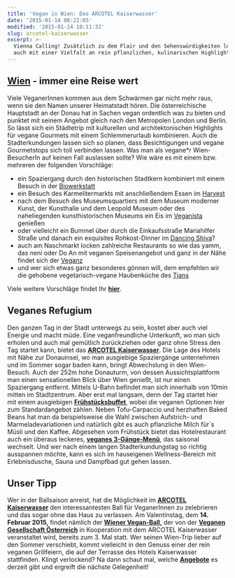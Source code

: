 ```yaml
---
title: 'Vegan in Wien: Das ARCOTEL Kaiserwasser'
date: '2015-01-14 08:22:05'
modified: '2015-01-14 10:11:32'
slug: arcotel-kaiserwasser
excerpt: >-
  Vienna Calling! Zusätzlich zu dem Flair und den Sehenswürdigkeiten lockt Wien
  auch mit einer Vielfalt an rein pflanzlichen, kulinarischen Highlights.
---
```


## [Wien](https://www.veganblatt.com/t/wien) - immer eine Reise wert

Viele VeganerInnen kommen aus dem Schwärmen gar nicht mehr raus, wenn sie den Namen unserer Heimatstadt hören. Die österreichische Hauptstadt an der Donau hat in Sachen vegan ordentlich was zu bieten und punktet mit seinem Angebot gleich nach den Metropolen London und Berlin. So lässt sich ein Städtetrip mit kulturellen und architektonischen Highlights für vegane Gourmets mit einem Schlemmerurlaub kombinieren. Auch die Stadterkundungen lassen sich so planen, dass Besichtigungen und vegane Gourmetstops sich toll verbinden lassen. Was man als vegane\*r Wien-BesucherIn auf keinen Fall auslassen sollte? Wie wäre es mit einem bzw. mehreren der folgenden Vorschläge:

*   ein Spaziergang durch den historischen Stadtkern kombiniert mit einem Besuch in der [Biowerkstatt](http://www.biowerkstatt.com/)
*   ein Besuch des Karmelitermarkts mit anschließendem Essen im [Harvest](http://harvest-bistrot.at/)
*   nach dem Besuch des Museumsquartiers mit dem Museum moderner Kunst, der Kunsthalle und dem Leopold Museum oder des naheliegenden kunsthistorischen Museums ein Eis im [Veganista](http://www.veganista.at/) genießen
*   oder vielleicht ein Bummel über durch die Einkaufsstraße Mariahilfer Straße und danach ein exquisites Rohkost-Dinner im [Dancing Shiva](http://www.dancingshiva.at/)?
*   auch am Naschmarkt locken zahlreiche Restaurants so wie das yamm, das neni oder Do An mit veganen Speisenangebot und ganz in der Nähe findet sich der [Veganz](https://www.veganblatt.com/veganz-wien)
*   und wer sich etwas ganz besonderes gönnen will, dem empfehlen wir die gehobene vegetarisch-vegane Haubenküche des [Tians](http://www.taste-tian.com/restaurant/at/wien/)

Viele weitere Vorschläge findet Ihr [**hier**](https://www.veganblatt.com/t/wien).

## Veganes Refugium

Den ganzen Tag in der Stadt unterwegs zu sein, kostet aber auch viel Energie und macht müde. Eine veganfreundliche Unterkunft, wo man sich erholen und auch mal gemütlich zurückziehen oder ganz ohne Stress den Tag startet kann, bietet das [**ARCOTEL Kaiserwasser**](http://www.arcotelhotels.com/de/kaiserwasser_hotel_wien/). Die Lage des Hotels mit Nähe zur Donauinsel, wo man ausgiebige Spaziergänge unternehmen und im Sommer sogar baden kann, bringt Abwechslung in den Wien-Besuch. Auch der 252m hohe Donauturm, von dessen Aussichtsplattform man einen sensationellen Blick über Wien genießt, ist nur einen Spaziergang entfernt. Mittels U-Bahn befindet man sich innerhalb von 10min mitten im Stadtzentrum. Aber erst mal langsam, denn der Tag startet hier mit einem ausgiebigen **[Frühstücksbuffet](http://www.arcotelhotels.com/de/kaiserwasser_hotel_wien/fruehstueck/)**, wobei die veganen Optionen hier zum Standardangebot zählen. Neben Tofu-Carpaccio und herzhaften Baked Beans hat man da beispielsweise die Wahl zwischen Aufstrich- und Marmeladevariationen und natürlich gibt es auch pflanzliche Milch für´s Müsli und den Kaffee. Abgesehen vom Frühstück bietet das Hotelrestaurant auch ein überaus leckeres, [**veganes 3-Gänge-Menü**](https://www.veganblatt.com/veganes-angebot-arcotel), das saisonal wechselt. Und wer nach einem langen Stadterkundungstag so richtig ausspannen möchte, kann es sich im hauseigenen Wellness-Bereich mit Erlebnisdusche, Sauna und Dampfbad gut gehen lassen. [<!-- Image removed (no copyright): arcotel-kaiserwasser-collage-640x205.jpg -->](https://www.veganblatt.com/i/arcotel-kaiserwasser-collage.jpg)

## Unser Tipp

Wer in der Ballsaison anreist, hat die Möglichkeit im **[ARCOTEL Kaiserwasser](http://www.arcotelhotels.com/de/kaiserwasser_hotel_wien/)** den interessantesten Ball für VeganerInnen zu zelebrieren und das sogar ohne das Haus zu verlassen. Am Valentinstag, dem **14\. Februar 2015,** findet nämlich der **[Wiener Vegan-Ball](https://www.veganblatt.com/wiener-vegan-ball),** der von der [**Veganen Gesellschaft Österreich**](http://vegan.at/) in Kooperation mit dem ARCOTEL Kaiserwasser veranstaltet wird, bereits zum 3. Mal statt. Wer seinen Wien-Trip lieber auf den Sommer verschiebt, kommt vielleicht in den Genuss einer der rein veganen Grillfeiern, die auf der Terrasse des Hotels Kaiserwasser stattfinden. Klingt verlockend? Na dann schaut mal, welche [**Angebote**](http://www.arcotelhotels.com/de/kaiserwasser_hotel_wien/sonderangebote/) es derzeit gibt und ergreift die nächste Gelegenheit!
